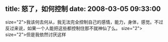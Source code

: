 title: 怒了，如何控制
date: 2008-03-05 09:33:00
---

 size="2">我该何去何从，我无法完全控制自己的感情，能力，身体，感觉。不过反过来说，如果一个人能把这些都控制住那不就神仙了么。  size="2">   size="2">但是我依然讨厌这样
